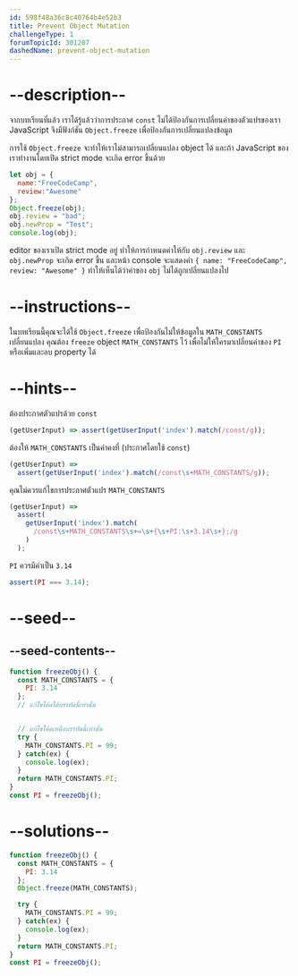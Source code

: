 ```yaml
---
id: 598f48a36c8c40764b4e52b3
title: Prevent Object Mutation
challengeType: 1
forumTopicId: 301207
dashedName: prevent-object-mutation
---
```


# --description--

จากบทเรียนที่แล้ว เราได้รู้แล้วว่าการประกาศ `const` ไม่ได้ป้องกันการเปลี่ยนค่าของตัวแปรของเรา  
JavaScript จึงมีฟังก์ชัน `Object.freeze` เพื่อป้องกันการเปลี่ยนแปลงข้อมูล

การใช้ `Object.freeze` จะทำให้เราไม่สามารถเปลี่ยนแปลง object ได้ และถ้า JavaScript ของเราทำงานโดยเปิด strict mode จะเกิด error ขึ้นด้วย


```js
let obj = {
  name:"FreeCodeCamp",
  review:"Awesome"
};
Object.freeze(obj);
obj.review = "bad";
obj.newProp = "Test";
console.log(obj); 
```

editor ของเราเปิด strict mode อยู่ ทำให้การกำหนดค่าให้กับ `obj.review` และ `obj.newProp` จะเกิด error ขึ้น และหน้า console จะแสดงค่า `{ name: "FreeCodeCamp", review: "Awesome" }` ทำให้เห็นได้ว่าค่าของ `obj` ไม่ได้ถูกเปลี่ยนแปลงไป

# --instructions--

ในบทเรียนนี้คุณจะได้ใช้ `Object.freeze` เพื่อป้องกันไม่ให้ข้อมูลใน `MATH_CONSTANTS` เปลี่ยนแปลง คุณต้อง `freeze` object `MATH_CONSTANTS` ไว้ เพื่อไม่ให้ใครมาเปลี่ยนค่าของ `PI` หรือเพิ่มและลบ property ได้

# --hints--

ต้องประกาศตัวแปรด้วย `const`

```js
(getUserInput) => assert(getUserInput('index').match(/const/g));
```

ต้องให้ `MATH_CONSTANTS` เป็นค่าคงที่ (ประกาศโดยใช้ `const`)

```js
(getUserInput) =>
  assert(getUserInput('index').match(/const\s+MATH_CONSTANTS/g));
```

คุณไม่ควรแก้ไขการประกาศตัวแปร `MATH_CONSTANTS`

```js
(getUserInput) =>
  assert(
    getUserInput('index').match(
      /const\s+MATH_CONSTANTS\s+=\s+{\s+PI:\s+3.14\s+};/g
    )
  );
```

`PI` ควรมีค่าเป็น `3.14`

```js
assert(PI === 3.14);
```

# --seed--

## --seed-contents--

```js
function freezeObj() {
  const MATH_CONSTANTS = {
    PI: 3.14
  };
  // แก้ไขโค้ดใต้บรรทัดนี้เท่านั้น


  // แก้ไขโค้ดเหนือบรรทัดนี้เท่านั้น
  try {
    MATH_CONSTANTS.PI = 99;
  } catch(ex) {
    console.log(ex);
  }
  return MATH_CONSTANTS.PI;
}
const PI = freezeObj();
```

# --solutions--

```js
function freezeObj() {
  const MATH_CONSTANTS = {
    PI: 3.14
  };
  Object.freeze(MATH_CONSTANTS);

  try {
    MATH_CONSTANTS.PI = 99;
  } catch(ex) {
    console.log(ex);
  }
  return MATH_CONSTANTS.PI;
}
const PI = freezeObj();
```
